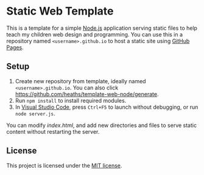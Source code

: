 # Static Web Template

This is a template for a simple [Node.js](https://nodejs.org) application serving static files to help teach my children web design and programming. You can use this in a repository named `<username>.github.io` to host a static site using [GitHub Pages](https://help.github.com/github/working-with-github-pages/getting-started-with-github-pages).

## Setup

1. Create new repository from template, ideally named `<username>.github.io`. You can also click <https://github.com/heaths/template-web-node/generate>.
2. Run `npm install` to install required modules.
3. In [Visual Studio Code](https://code.visualstudio.com), press `Ctrl+F5` to launch without debugging, or run `node server.js`.

You can modify *index.html*, and add new directories and files to serve static content without restarting the server.

## License

This project is licensed under the [MIT license](LICENSE.txt).
